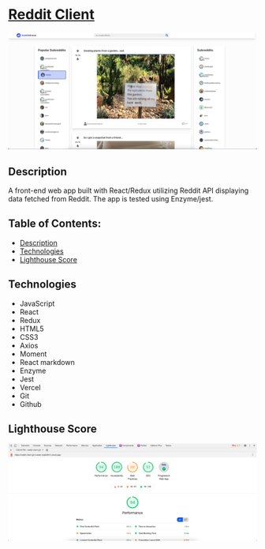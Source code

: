# [Reddit Client](https://reddit-client-kj6plxavc-mojib2014.vercel.app/)

![Porject screenshot](./public/images/project-img.png)

## Description

A front-end web app built with React/Redux utilizing Reddit API displaying data fetched from Reddit.
The app is tested using Enzyme/jest.

## Table of Contents:

- [Description](#description)
- [Technologies](#technologies)
- [Lighthouse Score](#lighthouse-score)

## Technologies

- JavaScript
- React
- Redux
- HTML5
- CSS3
- Axios
- Moment
- React markdown
- Enzyme
- Jest
- Vercel
- Git
- Github

## Lighthouse Score

![lighthouse-score](/public/images/lighthouse-score.png)
